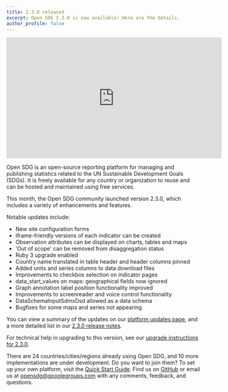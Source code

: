 ```yaml
---
title: 2.3.0 released
excerpt: Open SDG 2.3.0 is now available! Here are the details.
author_profile: false
---
```


<iframe width="560" height="315" src="https://www.youtube.com/embed/eYkJ-ICHB5A?si=XamuNgGUzyNQeLfS" title="YouTube video player" frameborder="0" allow="accelerometer; autoplay; clipboard-write; encrypted-media; gyroscope; picture-in-picture; web-share" allowfullscreen></iframe>

Open SDG is an open-source reporting platform for managing and publishing statistics related to the UN Sustainable Development Goals (SDGs). It is freely available for any country or organization to reuse and can be hosted and maintained using free services.

This month, the Open SDG community launched version 2.3.0, which includes a variety of enhancements and features.

Notable updates include:

* New site configuration forms
* iframe-friendly versions of each indicator can be created
* Observation attributes can be displayed on charts, tables and maps
* 'Out of scope' can be removed from disaggregation status
* Ruby 3 upgrade enabled
* Country name translated in table header​ and header columns pinned
* Added units and series columns to data download files​
* Improvements to checkbox selection on indicator pages​
* data_start_values on maps: geographical fields now ignored​
* Graph annotation label position functionality improved​
* Improvements to screenreader and voice control functionality​
* DataSchemaInputSdmxDsd allowed as a data schema
* Bugfixes for some maps and series not appearing

You can view a summary of the updates on our [platform updates page](https://open-sdg.readthedocs.io/en/latest/updates/), and a more detailed list in our [2.3.0 release notes](https://github.com/open-sdg/open-sdg/releases/tag/2.3.0).

For technical help in upgrading to this version, see our [upgrade instructions for 2.3.0](https://open-sdg.readthedocs.io/en/latest/upgrades/upgrading-2-3-0/).

There are 24 countries/cities/regions already using Open SDG, and 10 more implementations are under development. Do you want to join them? To set up your own platform, visit the [Quick Start Guide](https://open-sdg.readthedocs.io/en/latest/quick-start/). Find us on [GitHub](https://github.com/open-sdg/open-sdg) or email us at opensdg@googlegroups.com with any comments, feedback, and questions.
